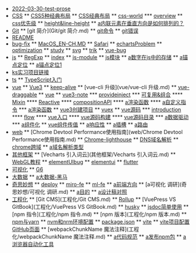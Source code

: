 * [2022-03-30-test-prose](2022-03-30-test-prose.md)
* [CSS](CSS)
** [CSS5种经典布局](CSS/CSS5种经典布局.md)
** [CSS经典布局](CSS/CSS经典布局.md)
** [css-world](CSS/css优先级.md)
*** [overview](CSS/css-world/overview.md)
** [css优先级](CSS/css优先级.md)
** [height&line-height](CSS/height&line-height.md)
** [a内联元素在垂直方向是如何排列的？](CSS/内联元素在垂直方向是如何排列的？.md)
* [Git](README.md)
** [git 简介](Git/git 简介.md)
** [git命令](Git/git命令.md)
** [git错误](Git/git错误.md)
* [README](README.md)
* [bug-fix](bug-fix)
** [MacOS_EN-CH.MD](bug-fix/MacOS_EN-CH.MD)
** [Safari](bug-fix/Safari.md)
** [echartsProblem](bug-fix/echartsProblem.md)
** [optimization](bug-fix/optimization.md)
** [study](bug-fix/study.md)
** [svg](bug-fix/svg.md)
** [trik](bug-fix/trik.md)
** [vue-bug](bug-fix/vue-bug.md)
* [js](ks实习项目链接.md)
** [RegExp](js/RegExp.md)
** [index](js/index.md)
** [js-module](js/js-module.md)
** [js模块](js/js模块.md)
** [a数字在js中的存储](js/数字在js中的存储.md)
** [a锚点定位](js/锚点定位.md)
** [a锚点定位1](js/锚点定位1.md)
* [ks实习项目链接](ks实习项目链接.md)
* [ts](ts)
** [TypeScript入门](ts/TypeScript入门.md)
* [vue](vue)
** [Vue3](vue/Vue3.md)
** [keep-alive](vue/keep-alive.md)
** [vue-cli 升级](vue/vue-cli 升级.md)
** [vue-draggable](vue/vue-draggable.md)
** [vue](vue/vue.md)
** [vue3-note](vue/vue3创建项目.md)
*** [provideinject](vue/vue3-note/provideinject.md)
*** [可复用&组合](vue/vue3-note/渲染函数.md)
**** [Mixin](vue/vue3-note/可复用&组合/Mixin.md)
**** [Reactive](vue/vue3-note/可复用&组合/Reactive.md)
**** [compositionAPI](vue/vue3-note/可复用&组合/compositionAPI.md)
**** [a渲染函数](vue/vue3-note/可复用&组合/渲染函数.md)
**** [a自定义指令](vue/vue3-note/可复用&组合/自定义指令.md)
*** [a渲染函数](vue/vue3-note/渲染函数.md)
** [vue3创建项目](vue/vue3创建项目.md)
** [vuex](vue/vuex.md)
** [vue源码](vue/vue组件传值.md)
*** [introduction](vue/vue源码/数据驱动.md)
**** [flow](vue/vue源码/introduction/flow.md)
**** [vue入口](vue/vue源码/introduction/vue入口.md)
**** [vue源码构建](vue/vue源码/introduction/vue源码构建.md)
**** [vue源码目录](vue/vue源码/introduction/vue源码目录.md)
*** [a数据驱动](vue/vue源码/数据驱动.md)
*** [a组件化](vue/vue源码/组件化.md)
** [vue组件传值](vue/vue组件传值.md)
** [a响应性](vue/响应性.md)
** [a插槽](vue/插槽.md)
** [a路由](vue/路由.md)
* [web](web)
** [Chrome Devtool Performance使用指南](web/Chrome Devtool Performance使用指南.md)
** [Chrome-lighthouse](web/Chrome-lighthouse.md)
** [DNS域名解析](web/DNS域名解析.md)
** [chrome跨域](web/chrome跨域.md)
** [a域名解析类型](web/域名解析类型.md)
* [其他框架](其他框架)
** [Vecharts 引入词云](其他框架/Vecharts 引入词云.md)
** [WebGL教程](其他框架/WebGL教程.md)
** [elementUIbug](其他框架/elementUIbug.md)
** [elementui](其他框架/elementui.md)
** [flutter](其他框架/flutter.md)
* [可视化](可视化)
** [G6](可视化/G6.md)
* [大数据](大数据)
** [a大数据-黑马](大数据/大数据-黑马.md)
* [奇思妙想](奇思妙想)
** [deploy](奇思妙想/deploy.md)
** [miro-fe](奇思妙想/miro-fe.md)
** [ml-fe](奇思妙想/ml-fe.md)
** [a前端方向](奇思妙想/前端方向.md)
** [a可视化 调研](奇思妙想/可视化 调研.md)
** [a目的](奇思妙想/目的.md)
** [a设计稿对照](奇思妙想/设计稿对照.md)
* [工程化](工程化)
** [Git CMS](工程化/Git CMS.md)
** [Rollup](工程化/Rollup.md)
** [VuePress  VS GitBook](工程化/VuePress  VS GitBook.md)
** [husky](工程化/husky.md)
** [jsdoc简单使用](工程化/jsdoc简单使用.md)
** [npm 指令](工程化/npm 指令.md)
** [npm 版本](工程化/npm 版本.md)
** [npm与yarn](工程化/npm与yarn.md)
** [nvm和nrm环境配置](工程化/nvm和nrm环境配置.md)
** [package.json](工程化/package.json.md)
** [vite](工程化/vite.md)
** [vite项目配置GitHub页面](工程化/vite项目配置GitHub页面.md)
** [webpackChunkName 魔法注释](工程化/webpackChunkName 魔法注释.md)
** [a代码规范](工程化/代码规范.md)
** [a发布npm包](工程化/发布npm包.md)
** [a浏览器自动化工具](工程化/浏览器自动化工具.md)
